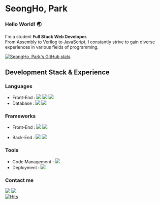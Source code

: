 # SeongHo, Park 

### Hello World! :earth_asia:

I'm a student **Full Stack Web Developer.**  
From Assembly to Verilog to JavaScript, I constantly strive to gain diverse experiences in various fields of programming.


[![SeongHo, Park's GitHub stats](https://github-readme-stats.vercel.app/api?username=ho4607&theme=merko&hide=prs&count_private=true)](https://github.com/ho4607/github-readme-stats)

## Development Stack & Experience
### **Languages**   
- Front-End :
    <img src="https://img.shields.io/badge/JavaScript-F7DF1E?style=flat-square&logo=javascript&logoColor=gray"/> 
    <img src="https://img.shields.io/badge/HTML5-C41E25?style=flat-square&logo=html5&logoColor=white"/> 
    <img src="https://img.shields.io/badge/CSS3-3655FF?style=flat-square&logo=css3&logoColor=white"/>    
- Database :
    <img src="https://img.shields.io/badge/PostgreSQL-4169E1?style=flat-square&logo=Postgresql&logoColor=white"/> 
    <img src="https://img.shields.io/badge/Mysql-3655FF?style=flat-square&logo=mysql&logoColor=white"/>    
### **Frameworks**       
- Front-End : 
    <img src="https://img.shields.io/badge/React.js-61DBFB?style=flat-square&logo=react&logoColor=white"/> 
    <img src="https://img.shields.io/badge/Next.js-000000?style=flat-square&logo=next.js&logoColor=white"/>

- Back-End : 
    <img src="https://img.shields.io/badge/Node.js-339933?style=flat-square&logo=node.js&logoColor=white"/> 
    <img src="https://img.shields.io/badge/Express.js-000000?style=flat-square&logo=express&logoColor=white"/> 
### Tools    
- Code Management : 
    <img src="https://img.shields.io/badge/Git-F05032?style=flat-square&logo=git&logoColor=white"/>
- Deployment : 
   <img src="https://img.shields.io/badge/AWS-F7DF1E?style=flat-square&logo=amazon&logoColor=gray"/>

### Contact me
<img src="https://img.shields.io/badge/psh30095@gmail.com-EA4335?style=flat-square&logo=Gmail&logoColor=white"/> <img src="https://img.shields.io/badge/pst200@hanyang.ac.kr-3776AB?style=flat-square&logo=Handshake&logoColor=white"/>  
[![Hits](https://hits.seeyoufarm.com/api/count/incr/badge.svg?url=https%3A%2F%2Fgithub.com%2Fho4607%2Fhit-counter&count_bg=%2379C83D&title_bg=%23555555&icon=&icon_color=%23E7E7E7&title=hits&edge_flat=false)](https://hits.seeyoufarm.com)

<!--
**ho4607/ho4607** is a ✨ _special_ ✨ repository because its `README.md` (this file) appears on your GitHub profile.

Here are some ideas to get you started:

- 🔭 I’m currently working on ...
- 🌱 I’m currently learning ...
- 👯 I’m looking to collaborate on ...
- 🤔 I’m looking for help with ...
- 💬 Ask me about ...
- 📫 How to reach me: ...
- 😄 Pronouns: ...
- ⚡ Fun fact: ...
-->
